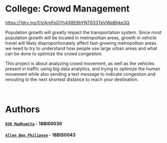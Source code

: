 # College: Crowd Management

https://1drv.ms/f/s!AmFpGYh4X8E8hYNT633TeVWpBhke3Q

Population growth will greatly impact the transportation system. Since most population growth will be located in metropolitan areas, growth in vehicle travel will likely disproportionately affect fast-growing metropolitan areas. we need to try to understand how people use large urban areas and what can be done to optimize the crowd congestion.

This project is about analyzing crowd movement, as well as the vehicles present in traffic using big data analytics, and trying to optimize the human movement while also sending a text message to indicate congestion and rerouting to the next shortest distance to reach your destination.

<br />

# Authors

#### [``DSR Madhumita``](https://github.com/madhumita-beep) - 18BIS0030
#### [``Allen Ben Philipose``](https://allen.iykk.in/) - 18BIS0043
